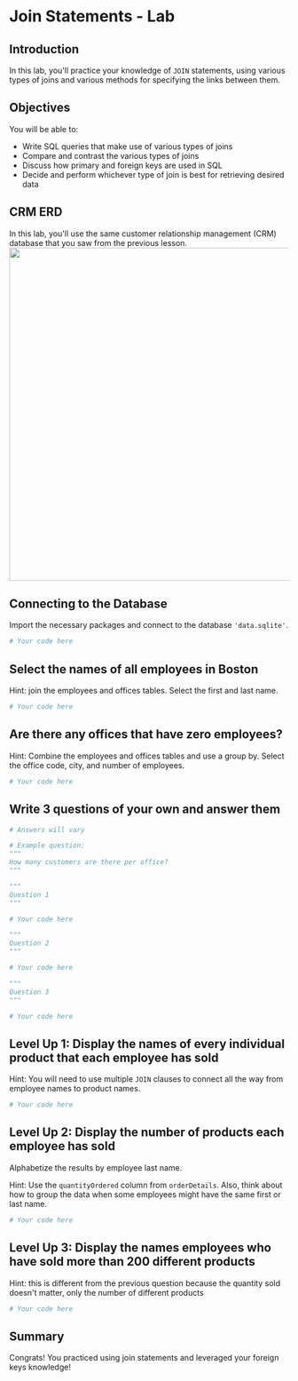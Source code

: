 # Join Statements - Lab

## Introduction

In this lab, you'll practice your knowledge of `JOIN` statements, using various types of joins and various methods for specifying the links between them.

## Objectives

You will be able to:

* Write SQL queries that make use of various types of joins
* Compare and contrast the various types of joins
* Discuss how primary and foreign keys are used in SQL
* Decide and perform whichever type of join is best for retrieving desired data

## CRM ERD

In this lab, you'll use the same customer relationship management (CRM) database that you saw from the previous lesson.
<img src='https://curriculum-content.s3.amazonaws.com/data-science/images/Database-Schema.png' width="600">

## Connecting to the Database
Import the necessary packages and connect to the database `'data.sqlite'`.


```python
# Your code here
```

## Select the names of all employees in Boston 

Hint: join the employees and offices tables. Select the first and last name.


```python
# Your code here
```

## Are there any offices that have zero employees?
Hint: Combine the employees and offices tables and use a group by. Select the office code, city, and number of employees.


```python
# Your code here
```

## Write 3 questions of your own and answer them


```python
# Answers will vary

# Example question: 
"""
How many customers are there per office?
"""
```


```python
"""
Question 1
"""

# Your code here
```


```python
"""
Question 2
"""

# Your code here
```


```python
"""
Question 3
"""

# Your code here
```

## Level Up 1: Display the names of every individual product that each employee has sold

Hint: You will need to use multiple `JOIN` clauses to connect all the way from employee names to product names.


```python
# Your code here
```

## Level Up 2: Display the number of products each employee has sold

Alphabetize the results by employee last name.

Hint: Use the `quantityOrdered` column from `orderDetails`. Also, think about how to group the data when some employees might have the same first or last name.


```python
# Your code here
```

## Level Up 3: Display the names employees who have sold more than 200 different products

Hint: this is different from the previous question because the quantity sold doesn't matter, only the number of different products


```python
# Your code here
```

## Summary

Congrats! You practiced using join statements and leveraged your foreign keys knowledge!
